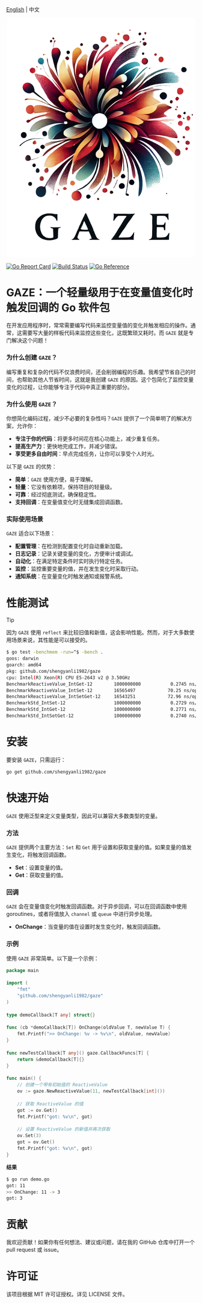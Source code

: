 [English](./README.md) | 中文

<div align="center">
	<img src="assets/logo.png" alt="logo" width="500px">
</div>

[![Go Report Card](https://goreportcard.com/badge/github.com/shengyanli1982/gaze)](https://goreportcard.com/report/github.com/shengyanli1982/gaze)
[![Build Status](https://github.com/shengyanli1982/gaze/actions/workflows/test.yaml/badge.svg)](https://github.com/shengyanli1982/gaze/actions)
[![Go Reference](https://pkg.go.dev/badge/github.com/shengyanli1982/gaze.svg)](https://pkg.go.dev/github.com/shengyanli1982/gaze)

# GAZE：一个轻量级用于在变量值变化时触发回调的 Go 软件包

在开发应用程序时，常常需要编写代码来监控变量值的变化并触发相应的操作。通常，这需要写大量的样板代码来监控这些变化，这既繁琐又耗时。而 `GAZE` 就是专门解决这个问题！

### 为什么创建 `GAZE`？

编写重复和复杂的代码不仅浪费时间，还会削弱编程的乐趣。我希望节省自己的时间，也帮助其他人节省时间，这就是我创建 `GAZE` 的原因。这个包简化了监控变量变化的过程，让你能够专注于代码中真正重要的部分。

### 为什么使用 `GAZE`？

你想简化编码过程，减少不必要的复杂性吗？`GAZE` 提供了一个简单明了的解决方案，允许你：

-   **专注于你的代码**：将更多时间花在核心功能上，减少重复任务。
-   **提高生产力**：更快地完成工作，并减少错误。
-   **享受更多自由时间**：早点完成任务，让你可以享受个人时光。

以下是 `GAZE` 的优势：

-   **简单**：`GAZE` 使用方便，易于理解。
-   **轻量**：它没有依赖项，保持项目的轻量级。
-   **可靠**：经过彻底测试，确保稳定性。
-   **支持回调**：在变量值变化时无缝集成回调函数。

### 实际使用场景

`GAZE` 适合以下场景：

-   **配置管理**：在检测到配置变化时自动重新加载。
-   **日志记录**：记录关键变量的变化，方便审计或调试。
-   **自动化**：在满足特定条件时实时执行特定任务。
-   **监控**：监控重要变量的值，并在发生变化时采取行动。
-   **通知系统**：在变量变化时触发通知或报警系统。

# 性能测试

> [!TIP]
>
> 因为 `GAZE` 使用 `reflect` 来比较旧值和新值，这会影响性能。然而，对于大多数使用场景来说，其性能是可以接受的。

```bash
$ go test -benchmem -run=^$ -bench .
goos: darwin
goarch: amd64
pkg: github.com/shengyanli1982/gaze
cpu: Intel(R) Xeon(R) CPU E5-2643 v2 @ 3.50GHz
BenchmarkReactiveValue_IntGet-12       	1000000000	         0.2745 ns/op	       0 B/op	       0 allocs/op
BenchmarkReactiveValue_IntSet-12       	16565497	        70.25 ns/op	      15 B/op	       1 allocs/op
BenchmarkReactiveValue_IntSetGet-12    	16543251	        72.96 ns/op	      15 B/op	       1 allocs/op
BenchmarkStd_IntSet-12                 	1000000000	         0.2729 ns/op	       0 B/op	       0 allocs/op
BenchmarkStd_IntGet-12                 	1000000000	         0.2771 ns/op	       0 B/op	       0 allocs/op
BenchmarkStd_IntSetGet-12              	1000000000	         0.2740 ns/op	       0 B/op	       0 allocs/op
```

# 安装

要安装 `GAZE`，只需运行：

```bash
go get github.com/shengyanli1982/gaze
```

# 快速开始

`GAZE` 使用泛型来定义变量类型，因此可以兼容大多数类型的变量。

### 方法

`GAZE` 提供两个主要方法：`Set` 和 `Get` 用于设置和获取变量的值。如果变量的值发生变化，将触发回调函数。

-   **Set**：设置变量的值。
-   **Get**：获取变量的值。

### 回调

`GAZE` 会在变量值变化时触发回调函数。对于异步回调，可以在回调函数中使用 goroutines，或者将值放入 `channel` 或 `queue` 中进行异步处理。

-   **OnChange**：当变量的值在设置时发生变化时，触发回调函数。

### 示例

使用 `GAZE` 非常简单。以下是一个示例：

```go
package main

import (
    "fmt"
    "github.com/shengyanli1982/gaze"
)

type demoCallback[T any] struct{}

func (cb *demoCallback[T]) OnChange(oldValue T, newValue T) {
	fmt.Printf(">> OnChange: %v -> %v\n", oldValue, newValue)
}

func newTestCallback[T any]() gaze.CallbackFuncs[T] {
	return &demoCallback[T]{}
}

func main() {
    // 创建一个带有初始值的 ReactiveValue
    ov := gaze.NewReactiveValue(11, newTestCallback[int]())

    // 获取 ReactiveValue 的值
    got := ov.Get()
    fmt.Printf("got: %v\n", got)

    // 设置 ReactiveValue 的新值并再次获取
    ov.Set(3)
    got = ov.Get()
    fmt.Printf("got: %v\n", got)
}
```

**结果**

```bash
$ go run demo.go
got: 11
>> OnChange: 11 -> 3
got: 3
```

# 贡献

我欢迎贡献！如果你有任何想法、建议或问题，请在我的 GitHub 仓库中打开一个 pull request 或 issue。

# 许可证

该项目根据 MIT 许可证授权。详见 LICENSE 文件。
